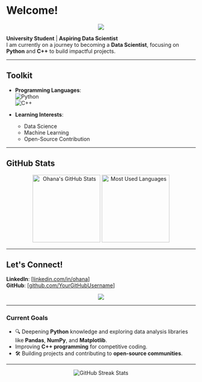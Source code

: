 # Welcome!  

<p align="center">
  <img src="https://readme-typing-svg.herokuapp.com?font=Roboto+Slab&color=30F7F7&size=28&center=true&vCenter=true&width=450&lines=Aspiring+Data+Scientist;Python+and+C%2B%2B+Enthusiast;Always+Learning+New+Things!">
</p>

 **University Student** |  **Aspiring Data Scientist**  
I am currently on a journey to becoming a **Data Scientist**, focusing on **Python**  and **C++**  to build impactful projects.

---

## Toolkit  

- **Programming Languages**:  
  ![Python](https://img.shields.io/badge/-Python-blue?logo=python&logoColor=white&style=flat-square)  
  ![C++](https://img.shields.io/badge/-C++-00599C?logo=c%2B%2B&logoColor=white&style=flat-square)  

- **Learning Interests**:  
  - Data Science 
  - Machine Learning   
  - Open-Source Contribution 

---

## GitHub Stats  

<div align="center">
  <img src="https://github-readme-stats.vercel.app/api?username=YourGitHubUsername&show_icons=true&theme=radical" alt="Ohana's GitHub Stats" height="180px" />
  <img src="https://github-readme-stats.vercel.app/api/top-langs/?username=YourGitHubUsername&layout=compact&theme=radical" alt="Most Used Languages" height="180px" />
</div>

---

## Let's Connect!  

  
**LinkedIn**: [[linkedin.com/in/ohana](https://www.linkedin.com/in/ohana-יְעֲשִׂיאֵל-edwards-mbewe-✡︎-b17bb1295)]  
**GitHub**: [[github.com/YourGitHubUsername](https://github.com/Ohana-JEM)]  

<p align="center">
  <img src="https://readme-typing-svg.herokuapp.com?font=Roboto+Slab&color=F7D530&size=24&center=true&vCenter=true&width=500&lines=Always+open+to+collaboration!;Feel+free+to+reach+out.">
</p>

---

### Current Goals  

- 🔍 Deepening **Python** knowledge and exploring data analysis libraries like **Pandas**, **NumPy**, and **Matplotlib**.  
- Improving **C++ programming** for competitive coding.  
- 🛠️ Building projects and contributing to **open-source communities**.  

---

<div align="center">
  <img src="https://github.com/DenverCoder1/github-readme-streak-stats/blob/main/docs/demo.gif?raw=true" alt="GitHub Streak Stats">
</div>
